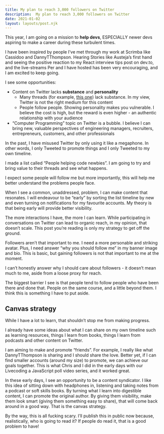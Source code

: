```yaml
---
title: My plan to reach 3,000 followers on Twitter
description:  My plan to reach 3,000 followers on Twitter
date: 2021-01-02
layout: layouts/post.njk
---
```


This year, I am going on a mission to **help devs**, ESPECIALLY newer devs aspiring to make a career during these turbulent times. 

I have been inspired by people I’ve met through my work at Scrimba like Cassidoo and DannyTThompson. Hearing Stories like Austeja’s first hand and seeing the positive reaction to my React interview tips post on dev.to, and the live-streams Per and I have hosted has been very encouraging, and I am excited to keep going.

I see some opportunities:

* Content on Twitter lacks **substance** and **personality**
	* Many threads (for example, [this one](https://twitter.com/TheAnkurTyagi/status/1345282056998199297)) lack substance. In my view, Twitter is not the right medium for this content 
	* People follow people. Showing personality makes you vulnerable. I believe the cost is high, but the reward is even higher - an authentic relationship with your audience
* “Computer Programming” topic on Twitter is a bubble. I believe I can bring new, valuable perspectives of engineering managers, recruiters, entrepreneurs, customers, and other professionals

In the past, I have misused Twitter by only using it like a megaphone. In other words, I only Tweeted to promote things and I only Tweeted to my own timeline. 

I made a list called “People helping code newbies”. I am going to try and bring value to their threads and see what happens. 

I expect some people will follow me but more importantly, this will help me better understand the problems people face. 

When I see a common, unaddressed, problem, I can make content that resonates. I will endeavour to be “early” by sorting the list timeline by new and even turning on notifications for my favourite accounts. My theory is that being early will provide better visibility. 

The more interactions I have, the more I can learn. While participating in conversations on Twitter can lead to organic reach, in my opinion, that doesn’t scale. This post you’re reading is only my strategy to get off the ground.

Followers aren’t that important to me. I need a more personable and striking avatar. Plus, I need answer “why you should follow me” in my banner image and bio. This is basic, but gaining followers is not that important to me at the moment. 

I can’t honestly answer why I should care about followers - it doesn’t mean much to me, aside from a loose proxy for reach. 


The biggest barrier I see is that people tend to follow people who have been there and done that. People on the same course, and a little beyond them. I think this is something I have to put aside.

## Canvas strategy
While I have a lot to learn, that shouldn’t stop me from making progress. 

I already have some ideas about what I can share on my own timeline such as learning resources, things I learn from books, things I learn from podcasts and other content on Twitter. 

I am aiming to make and promote “friends”. For example, I really like what DannyTThompson is sharing and I should share the love. Better yet, if I can find smaller accounts (around my size) to promote, we can achieve our goals together. This is what Chris and I did in the early  days with our Livecoding a JavaScript poll video series, and it worked great.

In these early days, I see an opportunity to be a content syndicator. I like this idea of sitting down with headphones in, listening and taking notes from a podcast or soft skills books. By turning what I learn into digestible content, I can promote the original author. By giving them visibility, make them look smart (giving them something easy to share), that will come back around in a good way. That is the canvas strategy. 

By the way, this is all fucking scary. I’ll publish this in public now because, realistically, who is going to read it? If people do read it, that is a good problem to have! 

